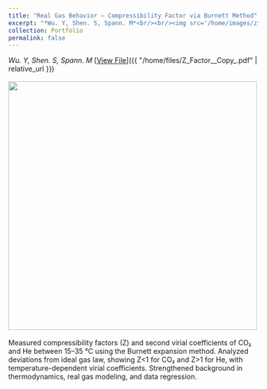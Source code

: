 ```yaml
---
title: "Real Gas Behavior – Compressibility Factor via Burnett Method"
excerpt: "*Wu. Y, Shen. S, Spann. M*<br/><br/><img src='/home/images/zfactor.jpg' style='width:500px; height:auto; margin:auto;'> <br/><br/>Measured compressibility factors (Z) and second virial coefficients of CO₂ and He between 15–35 °C using the Burnett expansion method. Analyzed deviations from ideal gas law, showing Z<1 for CO₂ and Z>1 for He, with temperature-dependent virial coefficients. Strengthened background in thermodynamics, real gas modeling, and data regression."
collection: Portfolio
permalink: false
---
```


*Wu. Y, Shen. S, Spann. M*  [<u>View File</u>]({{ "/home/files/Z_Factor__Copy_.pdf" | relative_url }})<br/><br/><img src='/home/images/zfactor.jpg' style='width:500px; height:auto; margin:auto;'> <br/><br/>Measured compressibility factors (Z) and second virial coefficients of CO₂ and He between 15–35 °C using the Burnett expansion method. Analyzed deviations from ideal gas law, showing Z<1 for CO₂ and Z>1 for He, with temperature-dependent virial coefficients. Strengthened background in thermodynamics, real gas modeling, and data regression.




